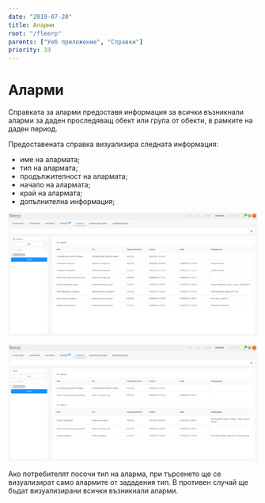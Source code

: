 ```yaml
---
date: "2019-07-20"
title: Аларми
root: "/fleerp"
parents: ["Уеб приложение", "Справки"]
priority: 33
---
```


# Аларми

Справката за аларми предоставя информация за всички възникнали аларми за даден проследяващ обект или група от обекти, в
рамките на даден период.

Предоставената справка визуализира следната информация:
- име на алармата;
- тип на алармата;
- продължителност на алармата;
- начало на алармата;
- край на алармата;
- допълнителна информация;

![TrackingObjectAlarms](to-alarms-bg.png)

![GroupAlarms](group-alarms-bg.png)

Ако потребителят посочи тип на аларма, при търсенето ще се визуализират само алармите от зададения тип. В противен случай
ще бъдат визуализирани всички възникнали аларми.
